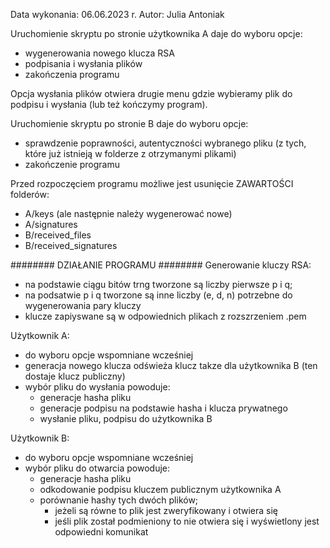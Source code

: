 Data wykonania: 06.06.2023 r.
Autor: Julia Antoniak

Uruchomienie skryptu po stronie użytkownika A daje do wyboru opcje:
- wygenerowania nowego klucza RSA
- podpisania i wysłania plików
- zakończenia programu

Opcja wysłania plików otwiera drugie menu gdzie wybieramy plik do podpisu i wysłania (lub też kończymy program).


Uruchomienie skryptu po stronie B daje do wyboru opcje:
- sprawdzenie poprawności, autentyczności wybranego pliku (z tych, które już istnieją w folderze z otrzymanymi plikami)
- zakończenie programu

Przed rozpoczęciem programu możliwe jest usunięcie ZAWARTOŚCI folderów:
- A/keys (ale następnie należy wygenerować nowe)
- A/signatures
- B/received_files
- B/received_signatures


######## DZIAŁANIE PROGRAMU ########
Generowanie kluczy RSA:
- na podstawie ciągu bitów trng tworzone są liczby pierwsze p i q; 
- na podsatwie p i q tworzone są inne liczby (e, d, n) potrzebne do wygenerowania pary kluczy
- klucze zapiyswane są w odpowiednich plikach z rozszrzeniem .pem

Użytkownik A:
- do wyboru opcje wspomniane wcześniej
- generacja nowego klucza odświeża klucz takze dla użytkownika B (ten dostaje klucz publiczny)
- wybór pliku do wysłania powoduje:
    - generacje hasha pliku
    - generacje podpisu na podstawie hasha i klucza prywatnego
    - wysłanie pliku, podpisu do użytkownika B

Użytkownik B:
- do wyboru opcje wspomniane wcześniej
- wybór pliku do otwarcia powoduje:
    - generacje hasha pliku
    - odkodowanie podpisu kluczem publicznym użytkownika A
    - porównanie hashy tych dwóch plików; 
        - jeżeli są równe to plik jest zweryfikowany i otwiera się
        - jeśli plik został podmieniony to nie otwiera się i wyświetlony jest odpowiedni komunikat